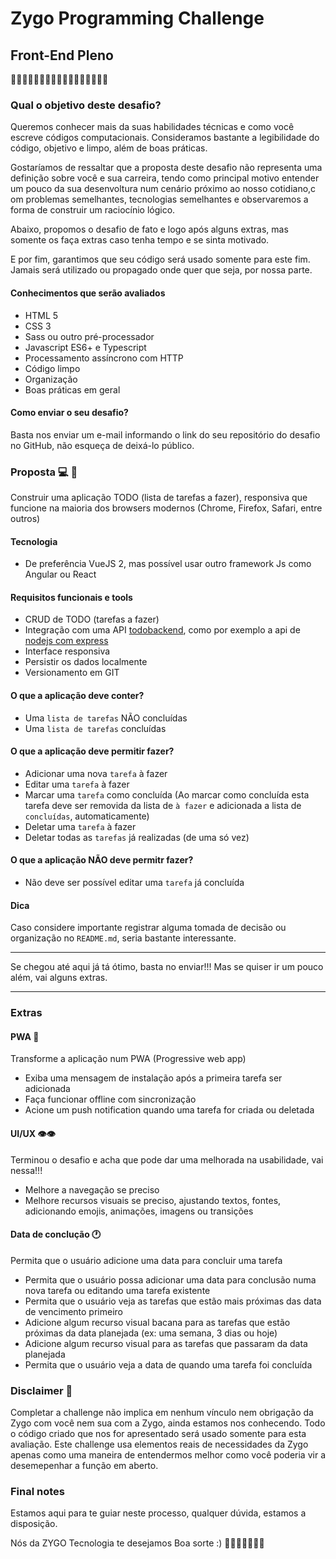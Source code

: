 # Zygo Programming Challenge

## Front-End Pleno
👩🏽‍💻🧑🏽‍💻👩‍💻🧑🏻‍💻🧑🏾‍💻👩🏻‍💻
### Qual o objetivo deste desafio?
Queremos conhecer mais da suas habilidades técnicas e como você escreve códigos computacionais. Consideramos bastante a legibilidade do código, objetivo e limpo, além
de boas práticas.

Gostaríamos de ressaltar que a proposta deste desafio não representa uma definição sobre você e sua carreira, tendo como principal motivo entender um pouco da sua desenvoltura
num cenário próximo ao nosso cotidiano,c om problemas semelhantes, tecnologias semelhantes e observaremos a forma de construir um raciocínio lógico.

Abaixo, propomos o desafio de fato e logo após alguns extras, mas somente os faça extras caso tenha tempo e se sinta motivado.

E por fim, garantimos que seu código será usado somente para este fim. Jamais será utilizado ou propagado onde quer que seja, por nossa parte.

#### Conhecimentos que serão avaliados
* HTML 5
* CSS 3
* Sass ou outro pré-processador
* Javascript ES6+ e Typescript
* Processamento assíncrono com HTTP
* Código limpo
* Organização
* Boas práticas em geral

#### Como enviar o seu desafio?
Basta nos enviar um e-mail informando o link do seu repositório do desafio no GitHub, não esqueça de deixá-lo público.

### Proposta 💻 📱
Construir uma aplicação TODO (lista de tarefas a fazer), responsiva que funcione na maioria dos browsers modernos (Chrome, Firefox, Safari, entre outros)

#### Tecnologia
* De preferência VueJS 2, mas possível usar outro framework Js como Angular ou React

#### Requisitos funcionais e tools
* CRUD de TODO (tarefas a fazer)
* Integração com uma API [todobackend](http://todobackend.com), como por exemplo a api de [nodejs com express](http://todo-backend-express.herokuapp.com/)
* Interface responsiva
* Persistir os dados localmente
* Versionamento em GIT

#### O que a aplicação deve conter?
* Uma `lista de tarefas` NÃO concluídas
* Uma `lista de tarefas` concluídas

#### O que a aplicação deve permitir fazer?
* Adicionar uma nova `tarefa` à fazer
* Editar uma `tarefa` à fazer
* Marcar uma `tarefa` como concluída (Ao marcar como concluída esta tarefa deve ser removida da lista de `à fazer` e adicionada a lista de `concluídas`, automaticamente)
* Deletar uma `tarefa` à fazer
* Deletar todas as `tarefas` já realizadas (de uma só vez)

#### O que a aplicação NÃO deve permitr fazer?
* Não deve ser possível editar uma `tarefa` já concluída

#### Dica
Caso considere importante registrar alguma tomada de decisão ou organização no `README.md`, seria bastante interessante.

-----------------------------------

Se chegou até aqui já tá ótimo, basta no enviar!!! Mas se quiser ir um pouco além, vai alguns extras.

-----------------------------------

### Extras

#### PWA 📴
Transforme a aplicação num PWA (Progressive web app)

* Exiba uma mensagem de instalação após a primeira tarefa ser adicionada
* Faça funcionar offline com sincronização
* Acione um push notification quando uma tarefa for criada ou deletada

#### UI/UX 👁️👁️
Terminou o desafio e acha que pode dar uma melhorada na usabilidade, vai nessa!!!

* Melhore a navegação se preciso
* Melhore recursos visuais se preciso, ajustando textos, fontes, adicionando emojis, animações, imagens ou transições

#### Data de conclução 🕐
Permita que o usuário adicione uma data para concluir uma tarefa

* Permita que o usuário possa adicionar uma data para conclusão numa nova tarefa ou editando uma tarefa existente
* Permita que o usuário veja as tarefas que estão mais próximas das data de vencimento primeiro
* Adicione algum recurso visual bacana para as tarefas que estão próximas da data planejada (ex: uma semana, 3 dias ou hoje)
* Adicione algum recurso visual para as tarefas que passaram da data planejada
* Permita que o usuário veja a data de quando uma tarefa foi concluída

### Disclaimer 🚨
Completar a challenge não implica em nenhum vínculo nem obrigação da Zygo
com você nem sua com a Zygo, ainda estamos nos conhecendo. Todo o código criado que nos for apresentado será usado somente para esta avaliação.
Este challenge usa elementos reais de necessidades da Zygo apenas como uma maneira de entendermos melhor como você poderia vir a desemepenhar a função
em aberto.

### Final notes
Estamos aqui para te guiar neste processo, qualquer dúvida, estamos a disposição.

Nós da ZYGO Tecnologia te desejamos Boa sorte :)
🤞🤞🏿🤞🏼🤞🏾
